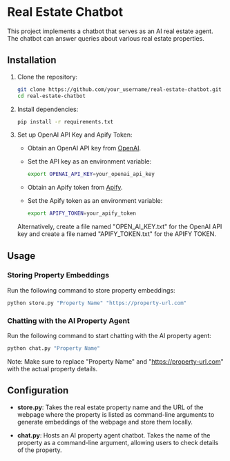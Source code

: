 # Real Estate Chatbot

This project implements a chatbot that serves as an AI real estate agent. The chatbot can answer queries about various real estate properties.

## Installation

1. Clone the repository:

   ```bash
   git clone https://github.com/your_username/real-estate-chatbot.git
   cd real-estate-chatbot
   ```

2. Install dependencies:

   ```bash
   pip install -r requirements.txt
   ```

3. Set up OpenAI API Key and Apify Token:

   - Obtain an OpenAI API key from [OpenAI](https://beta.openai.com/signup/).
   - Set the API key as an environment variable:

     ```bash
     export OPENAI_API_KEY=your_openai_api_key
     ```

   - Obtain an Apify token from [Apify](https://apify.com/).
   - Set the Apify token as an environment variable:

     ```bash
     export APIFY_TOKEN=your_apify_token
     ```

   Alternatively, create a file named "OPEN_AI_KEY.txt" for the OpenAI API key and create a file named "APIFY_TOKEN.txt" for the APIFY TOKEN.

## Usage

### Storing Property Embeddings

Run the following command to store property embeddings:

```bash
python store.py "Property Name" "https://property-url.com"
```

### Chatting with the AI Property Agent

Run the following command to start chatting with the AI property agent:

```bash
python chat.py "Property Name"
```

Note: Make sure to replace "Property Name" and "https://property-url.com" with the actual property details.

## Configuration

- **store.py**: Takes the real estate property name and the URL of the webpage where the property is listed as command-line arguments to generate embeddings of the webpage and store them locally.

- **chat.py**: Hosts an AI property agent chatbot. Takes the name of the property as a command-line argument, allowing users to check details of the property.

